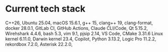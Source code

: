 # Current tech stack

C++26,
Ubuntu 25.04,
macOS 15.6.1,
g++ 15,
clang++ 19,
clang-format,
docker 28.0.1,
GitLab CI,
GitHub Actions,
Claude CLI/Code,
Qt 5.15.2,
Wirehshark 4.4.6,
bash 5.3,
vim 9.1,
pjsip 2.14,
VS Code,
CMake 3.31.6
Linux kernel 6.11.0,
Darwin kernel 23.4,
Copilot,
Python 3.13.2,
Logic Pro 11.2.2,
rekordbox 7.2.0,
Asterisk 22.2.0,

